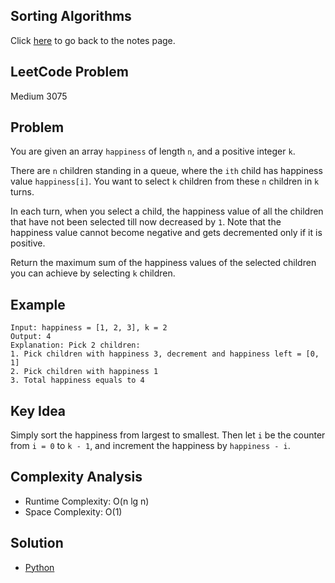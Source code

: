 ## Sorting Algorithms
Click [here](../notes.md) to go back to the notes page.

## LeetCode Problem
Medium 3075

## Problem
You are given an array `happiness` of length `n`, and a positive integer `k`. 

There are `n` children standing in a queue, where the `ith` child has happiness value `happiness[i]`. You want to select `k` children from these `n` children in `k` turns.

In each turn, when you select a child, the happiness value of all the children that have not been selected till now decreased by `1`. Note that the happiness value cannot become negative and gets decremented only if it is positive.

Return the maximum sum of the happiness values of the selected children you can achieve by selecting `k` children.

## Example
```
Input: happiness = [1, 2, 3], k = 2
Output: 4
Explanation: Pick 2 children:
1. Pick children with happiness 3, decrement and happiness left = [0, 1]
2. Pick children with happiness 1
3. Total happiness equals to 4
```

## Key Idea
Simply sort the happiness from largest to smallest. Then let `i` be the counter from `i = 0` to `k - 1`, and increment the happiness by `happiness - i`.

## Complexity Analysis
- Runtime Complexity: O(n lg n)
- Space Complexity: O(1)

## Solution
- [Python](./solution.py)
